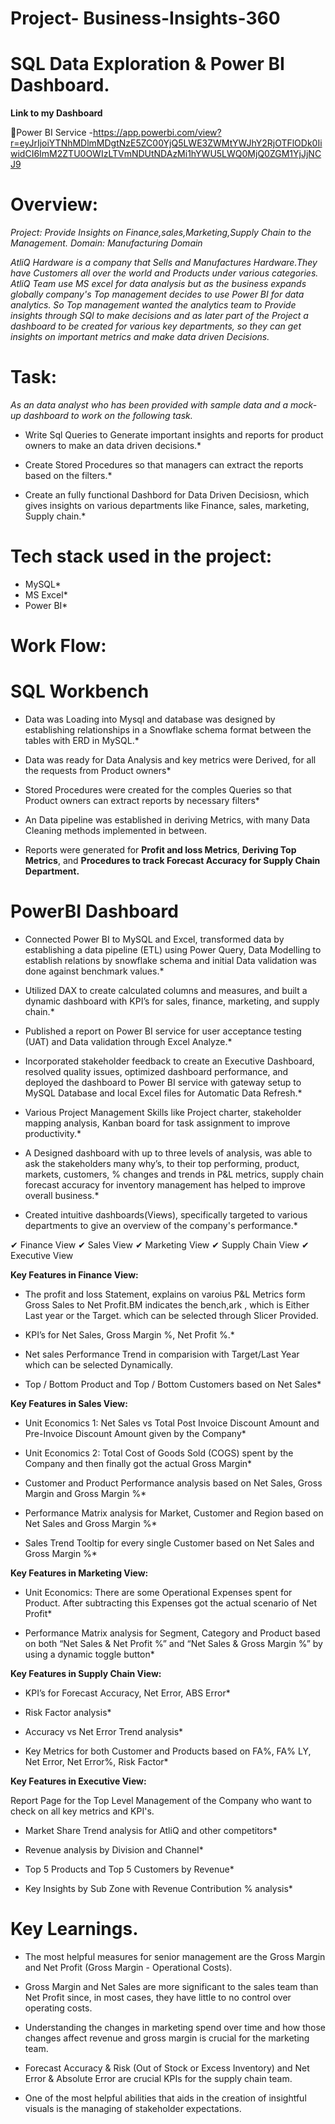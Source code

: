 # **Project- Business-Insights-360**

# **SQL Data Exploration & Power BI Dashboard.**

**Link to my Dashboard**

🔷Power BI Service -https://app.powerbi.com/view?r=eyJrIjoiYTNhMDlmMDgtNzE5ZC00YjQ5LWE3ZWMtYWJhY2RjOTFlODk0IiwidCI6ImM2ZTU0OWIzLTVmNDUtNDAzMi1hYWU5LWQ0MjQ0ZGM1YjJjNCJ9

# **Overview:**

_Project: Provide Insights on Finance,sales,Marketing,Supply Chain to the Management. Domain: Manufacturing Domain_

_AtliQ Hardware is a company that Sells and Manufactures Hardware.They have Customers all over the world and Products under various categories. AtliQ Team use MS excel for data analysis but as the business expands globally company's Top management decides to use Power BI for data analytics. So Top management wanted the analytics team to Provide insights through SQl to make decisions and as later part of the Project a dashboard to be created for various key departments, so they can get insights on important metrics and make data driven Decisions._

# **Task:**

_As an data analyst who has been provided with sample data and a mock-up dashboard to work on the following task._

* Write Sql Queries to Generate important insights and reports for product owners to make an data driven decisions.*

* Create Stored Procedures so that managers can extract the reports based on the filters.*

* Create an fully functional Dashbord for Data Driven Decisiosn, which gives insights on various departments like Finance, sales, marketing, Supply chain.*

# **Tech stack used in the project:**

* MySQL*
* MS Excel*
* Power BI*

# **Work Flow:**

# **SQL Workbench**

* Data was Loading into Mysql and database was designed by establishing relationships in a Snowflake schema format between the tables with ERD in MySQL.*
  
* Data was ready for Data Analysis and key metrics were Derived, for all the requests from Product owners*
  
* Stored Procedures were created for the comples Queries so that Product owners can extract reports by necessary filters*
  
* An Data pipeline was established in deriving Metrics, with many Data Cleaning methods implemented in between.
  
* Reports were generated for **Profit and loss Metrics**, **Deriving Top Metrics**, and **Procedures to track Forecast Accuracy for Supply Chain Department.**

# **PowerBI Dashboard**

* Connected Power BI to MySQL and Excel, transformed data by establishing a data pipeline (ETL) using Power Query, Data Modelling to establish relations by snowflake schema and initial Data validation was done against benchmark values.*
  
* Utilized DAX to create calculated columns and measures, and built a dynamic dashboard with KPI’s for sales, finance, marketing, and supply chain.*
  
* Published a report on Power BI service for user acceptance testing (UAT) and Data validation through Excel Analyze.*

* Incorporated stakeholder feedback to create an Executive Dashboard, resolved quality issues, optimized dashboard performance, and deployed the dashboard to Power BI service with gateway setup to MySQL Database and local Excel files for Automatic Data Refresh.*
  
* Various Project Management Skills like Project charter, stakeholder mapping analysis, Kanban board for task assignment to improve productivity.*
  
* A Designed dashboard with up to three levels of analysis, was able to ask the stakeholders many why’s, to their top performing, product, markets, customers, % changes and trends in P&L metrics, supply chain forecast accuracy for inventory management has helped to improve overall business.*
  
* Created intuitive dashboards(Views), specifically targeted to various departments to give an overview of the company's performance.*
  
✔ Finance View ✔ Sales View ✔ Marketing View ✔ Supply Chain View ✔ Executive View

**Key Features in Finance View:**

* The profit and loss Statement, explains on varoius P&L Metrics form Gross Sales to Net Profit.BM indicates the bench,ark , which is Either Last year or the Target. which can be selected through Slicer Provided.
  
* KPI’s for Net Sales, Gross Margin %, Net Profit %.*
  
* Net sales Performance Trend in comparision with Target/Last Year which can be selected Dynamically.
  
* Top / Bottom Product and Top / Bottom Customers based on Net Sales*

**Key Features in Sales View:**

* Unit Economics 1: Net Sales vs Total Post Invoice Discount Amount and Pre-Invoice Discount Amount given by the Company*
  
* Unit Economics 2: Total Cost of Goods Sold (COGS) spent by the Company and then finally got the actual Gross Margin*

* Customer and Product Performance analysis based on Net Sales, Gross Margin and Gross Margin %*
  
* Performance Matrix analysis for Market, Customer and Region based on Net Sales and Gross Margin %*
  
* Sales Trend Tooltip for every single Customer based on Net Sales and Gross Margin %*

**Key Features in Marketing View:**

* Unit Economics: There are some Operational Expenses spent for Product. After subtracting this Expenses got the actual scenario of Net Profit*
  
* Performance Matrix analysis for Segment, Category and Product based on both “Net Sales & Net Profit %” and “Net Sales & Gross Margin %” by using a dynamic toggle button*
  
**Key Features in Supply Chain View:**

* KPI’s for Forecast Accuracy, Net Error, ABS Error*
  
* Risk Factor analysis*
  
* Accuracy vs Net Error Trend analysis*
  
* Key Metrics for both Customer and Products based on FA%, FA% LY, Net Error, Net Error%, Risk Factor*

**Key Features in Executive View:**

Report Page for the Top Level Management of the Company who want to check on all key metrics and KPI's.

* Market Share Trend analysis for AtliQ and other competitors*
  
* Revenue analysis by Division and Channel*
  
* Top 5 Products and Top 5 Customers by Revenue*
  
* Key Insights by Sub Zone with Revenue Contribution % analysis*

# **Key Learnings.**

* The most helpful measures for senior management are the Gross Margin and Net Profit (Gross Margin - Operational Costs).

* Gross Margin and Net Sales are more significant to the sales team than Net Profit since, in most cases, they have little to no control over operating costs.

* Understanding the changes in marketing spend over time and how those changes affect revenue and gross margin is crucial for the marketing team.

* Forecast Accuracy & Risk (Out of Stock or Excess Inventory) and Net Error & Absolute Error are crucial KPIs for the supply chain team.

* One of the most helpful abilities that aids in the creation of insightful visuals is the managing of stakeholder expectations.
